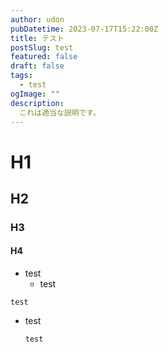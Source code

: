 ```yaml
---
author: udon
pubDatetime: 2023-07-17T15:22:00Z
title: テスト
postSlug: test
featured: false
draft: false
tags:
  - test
ogImage: ""
description:
  これは適当な説明です。
---
```



# H1
## H2
### H3
#### H4

- test
    - test

```
test
```

- test
    ```
    test
    ```